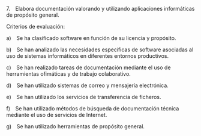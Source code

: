 7. Elabora documentación valorando y utilizando aplicaciones informáticas de propósito general.

Criterios de evaluación:

a) Se ha clasificado software en función de su licencia y propósito.

b) Se han analizado las necesidades específicas de software asociadas al uso de sistemas informáticos en diferentes entornos productivos.

c) Se han realizado tareas de documentación mediante el uso de herramientas ofimáticas y de trabajo colaborativo.

d) Se han utilizado sistemas de correo y mensajería electrónica.

e) Se han utilizado los servicios de transferencia de ficheros.

f) Se han utilizado métodos de búsqueda de documentación técnica mediante el uso de servicios de Internet.

g) Se han utilizado herramientas de propósito general.
